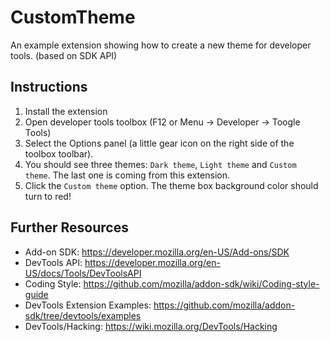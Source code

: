 CustomTheme
===========

An example extension showing how to create a new theme for developer tools.
(based on SDK API)

Instructions
------------
1. Install the extension
2. Open developer tools toolbox (F12 or Menu -> Developer -> Toogle Tools)
3. Select the Options panel (a little gear icon on the right side
of the toolbox toolbar).
4. You should see three themes: `Dark theme`, `Light theme` and `Custom theme`.
The last one is coming from this extension.
5. Click the `Custom theme` option. The theme box background color should
turn to red!

Further Resources
-----------------
* Add-on SDK: https://developer.mozilla.org/en-US/Add-ons/SDK
* DevTools API: https://developer.mozilla.org/en-US/docs/Tools/DevToolsAPI
* Coding Style: https://github.com/mozilla/addon-sdk/wiki/Coding-style-guide
* DevTools Extension Examples: https://github.com/mozilla/addon-sdk/tree/devtools/examples
* DevTools/Hacking: https://wiki.mozilla.org/DevTools/Hacking

